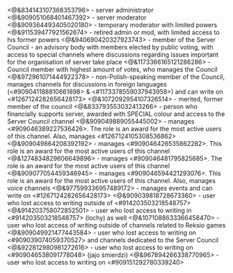 <@&834143107368353796> - server administrator
<@&909051068401467392> - server moderator
<@&909364493405020180> - temporary moderator with limited powers
<@&911539477921562674> - retired admin or mod, with limited access to his former powers
<@&940690420327923743> - member of the Server Council - an advisory body with members elected by public voting, with access to special channels where discussions regarding issues important for the organisation of server take place
<@&1173366165121286286> - Council member with highest amount of votes, who manages the Council
<@&972961071444922378> - non-Polish-speaking member of the Council, manages channels for discussions in foreign languages (<#909041188810661898> & <#1173378559037943958>) and can write on <#1267124282656428173>
<@&1072092954107326514> - merited, former member of the council
<@&833793553032413266> - person who financially supports server, awarded with SPECIAL colour and access to the Server Council channel
<@&909049889055445002> - manages <#909046389227536426>. The role is an award for the most active users of this channel. Also, manages <#1267124105308536862>
<@&909049864208392192> - manages <#909046426535862282>. This role is an award for the most active users of this channel
<@&1274834829606649896> - manages <#909046481795825685>. The role is an award for the most active users of this channel
<@&909077054459346945> - manages <#909046594421293076>. This role is an award for the most active users of this channel. Also, manages voice channels
<@&977599336957489172> - manages events and can write on <#1267124282656428173>
<@&909039818728673360> - user who lost access to writing outside of <#914203503218548757>
<@&914203758072852501> - user who lost access to writing in <#914203503218548757> (lochy) as well
<@&1071088633366458470> - user who lost access of writing outside of channels related to Reksio games
<@&909049921477443584> - user who lost access to writing on <#909039074059370527> and channels dedicated to the Server Council
<@&922812980981272616> - user who lost access to writing on <#909046538091778048> (jajo śmierdzi)
<@&967894266338770965> - user who lost access to writing on <#909151292780339240>